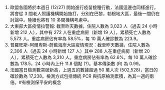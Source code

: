 1. 歐盟各國將於本週日 \(12/27\) 開始進行疫苗接種行動，法國這邊也同樣進行，將會從 3 間老人照護機構開始施打，分別在巴黎，勃根地大區，最後一間仍在討論中。陸續也將有 10 多間機構考慮中。
1. 大東部大區疫情拉警報: 截至昨天數據，住院人數為 3,023 人（過去 24 小時新增 212 人），其中有 272 人在重症病房（新增 19 人），累積死亡人數為 5,573 人。重症病房佔有率為 58.5%，每 10 萬人確診數為 223.9。
1. 普羅旺斯-阿爾卑斯-蔚藍海岸大區疫情現況：截至昨天數據，住院人數為 2,306 人（過去 24 小時新增 127 人）其中 288 人在重症病房（新增 20 人），累積死亡人數為 3,310 人。重症病房佔有率為 62.6%，每 10 萬人確診數為 178.5，24 小時內上升 11.8 個點 (<Fish>?</Fish>)。基本傳染數 \(R\) 為 0.99。
1. 法國當日檢測數突破新高，上週五的數據超過 50 萬人次 \(502,528\)，當日的確診數為 17,238。檢測方式包括傳統 PCR 與抗原檢測累積，為其一週的兩倍。<Grace>#有檢測保平安的概念</Grace>